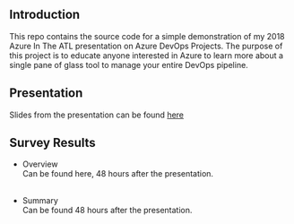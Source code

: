 
## Introduction
This repo contains the source code for a simple demonstration of my 2018 Azure In The ATL presentation on Azure DevOps Projects. The purpose of this project is to educate anyone interested in Azure to learn more about a single pane of glass tool to manage your entire DevOps pipeline.

## Presentation
Slides from the presentation can be found [here](Azure_DevOps_Projects_Presentation.pdf)

## Survey Results
* Overview <br>
Can be found here, 48 hours after the presentation.<br><br>

* Summary <br>
Can be found 48 hours after the presentation. <br><br>
